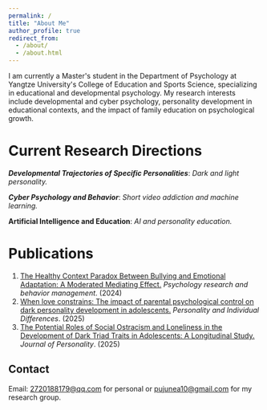 ```yaml
---
permalink: /
title: "About Me"
author_profile: true
redirect_from: 
  - /about/
  - /about.html
---
```



I am currently a Master's student in the Department of Psychology at Yangtze University's College of Education and Sports Science, specializing in educational and developmental psychology. My research interests include developmental and cyber psychology, personality development in educational contexts, and the impact of family education on psychological growth.

Current Research Directions
======

_**Developmental Trajectories of Specific Personalities**_: _Dark and light personality._

_**Cyber Psychology and Behavior**_: _Short video addiction and machine learning._

**Artificial Intelligence and Education**: _AI and personality education._

Publications
======
1. [The Healthy Context Paradox Between Bullying and Emotional Adaptation: A Moderated Mediating Effect.](https://doi.org/10.2147/PRBM.S444400) _Psychology research and behavior management_. (2024)
2. [When love constrains: The impact of parental psychological control on dark personality development in adolescents.](https://doi.org/10.1016/j.paid.2025.113093) _Personality and Individual Differences_. (2025)
3. [The Potential Roles of Social Ostracism and Loneliness in the Development of Dark Triad Traits in Adolescents: A Longitudinal Study.](https://doi.org/10.1111/jopy.13018) _Journal of Personality_. (2025)

Contact
------
Email: [2720188179@qq.com](2720188179@qq.com) for personal or [pujunea10@gmail.com](pujunea10@gmail.com) for my research group. 
